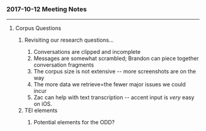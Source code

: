 <h3>2017-10-12 Meeting Notes</h3>
<hr/>

<ol>
<li>Corpus Questions</li>
<ol><li>Revisiting our research questions...</li>
<ol><li>Conversations are clipped and incomplete</li>
<li>Messages are somewhat scrambled; Brandon can piece together conversation fragments</li>
<li>The corpus size is not extensive -- more screenshots are on the way</li>
<li>The more data we retrieve=the fewer major issues we could incur</li>
<li>Zac can help with text transcription -- accent input is <em>very</em> easy on iOS.</li></ol>
  <li>TEI elements</li>
  <ol><li>Potential elements for the ODD?</li>
